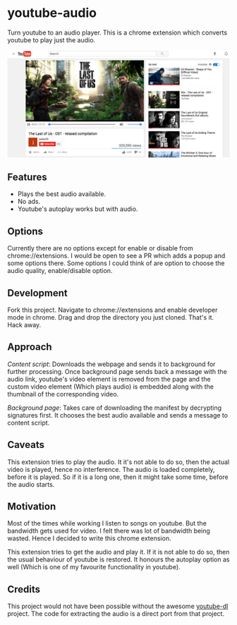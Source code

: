 # youtube-audio
Turn youtube to an audio player. This is a chrome extension which converts youtube to play just the audio.


![youtube-audio-screenshot](https://github.com/Dineshs91/youtube-audio/blob/master/youtube-audio-screenshot.png)


## Features
- Plays the best audio available.
- No ads.
- Youtube's autoplay works but with audio.

## Options
Currently there are no options except for enable or disable from chrome://extensions. I would be open to see a PR which adds a
popup and some options there. Some options I could think of are option to choose the audio quality, enable/disable option.

## Development
Fork this project. Navigate to chrome://extensions and enable developer mode in chrome. Drag and drop the directory you just 
cloned. That's it. Hack away.

## Approach

_Content script_:
Downloads the webpage and sends it to background for further processing. Once background page sends back a message with the
audio link, youtube's video element is removed from the page and the custom video element (Which plays audio) is embedded
along with the thumbnail of the corresponding video.

_Background page_:
Takes care of downloading the manifest by decrypting signatures first. It chooses the best audio available and sends a message
to content script.

## Caveats
This extension tries to play the audio. It it's not able to do so, then the actual video is played, hence no interference.
The audio is loaded completely, before it is played. So if it is a long one, then it might take some time, before the audio
starts.

## Motivation
Most of the times while working I listen to songs on youtube. But the bandwidth gets used for video.
I felt there was lot of bandwidth being wasted. Hence I decided to write this chrome extension.

This extension tries to get the audio and play it. If it is not able to do so, then the usual behaviour of youtube is 
restored. It honours the autoplay option as well (Which is one of my favourite functionality in youtube).

## Credits
This project would not have been possible without the awesome [youtube-dl](https://github.com/rg3/youtube-dl) project.
The code for extracting the audio is a direct port from that project.

